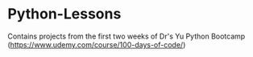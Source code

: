 # Python-Lessons
Contains projects from the first two weeks of Dr's Yu Python Bootcamp (https://www.udemy.com/course/100-days-of-code/)
